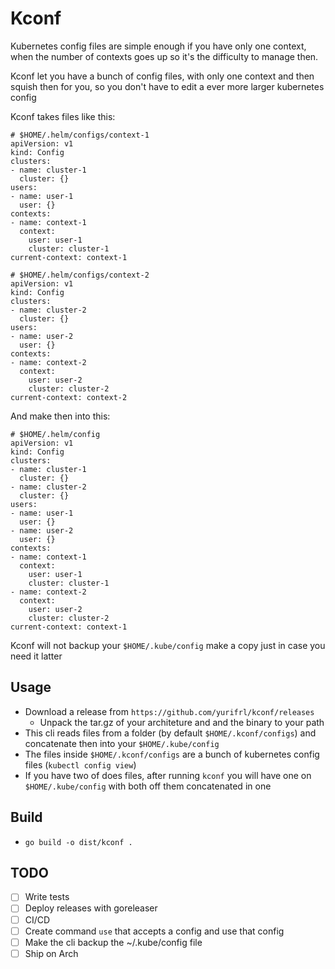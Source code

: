 # Kconf

Kubernetes config files are simple enough if you have only one context, when the number of contexts goes up so it's the difficulty to manage then.

Kconf let you have a bunch of config files, with only one context and then squish then for you, so you don't have to edit a ever more larger kubernetes config

Kconf takes files like this:
```
# $HOME/.helm/configs/context-1
apiVersion: v1
kind: Config
clusters:
- name: cluster-1
  cluster: {}
users:
- name: user-1
  user: {}
contexts:
- name: context-1
  context:
    user: user-1
    cluster: cluster-1
current-context: context-1
```
```
# $HOME/.helm/configs/context-2
apiVersion: v1
kind: Config
clusters:
- name: cluster-2
  cluster: {}
users:
- name: user-2
  user: {}
contexts:
- name: context-2
  context:
    user: user-2
    cluster: cluster-2
current-context: context-2
```
And make then into this:
```
# $HOME/.helm/config
apiVersion: v1
kind: Config
clusters:
- name: cluster-1
  cluster: {}
- name: cluster-2
  cluster: {}
users:
- name: user-1
  user: {}
- name: user-2
  user: {}
contexts:
- name: context-1
  context:
    user: user-1
    cluster: cluster-1
- name: context-2
  context:
    user: user-2
    cluster: cluster-2
current-context: context-1
```

Kconf will not backup your `$HOME/.kube/config` make a copy just in case you need it latter

## Usage

- Download a release from `https://github.com/yurifrl/kconf/releases`
  - Unpack the tar.gz of your architeture and and the binary to your path
- This cli reads files from a folder (by default `$HOME/.kconf/configs`) and concatenate then into your `$HOME/.kube/config`
- The files inside `$HOME/.kconf/configs` are a bunch of kubernetes config files (`kubectl config view`)
- If you have two of does files, after running `kconf` you will have one on `$HOME/.kube/config` with both off them concatenated in one

## Build

- `go build -o dist/kconf .`

## TODO

- [ ] Write tests
- [ ] Deploy releases with goreleaser
- [ ] CI/CD
- [ ] Create command `use` that accepts a config and use that config
- [ ] Make the cli backup the ~/.kube/config file
- [ ] Ship on Arch
